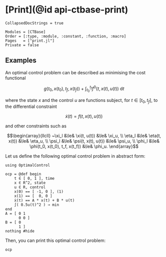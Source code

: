 # [Print](@id api-ctbase-print)

```@meta
CollapsedDocStrings = true
```

```@autodocs
Modules = [CTBase]
Order = [:type, :module, :constant, :function, :macro]
Pages   = ["print.jl"]
Private = false
```

## Examples

An optimal control problem can be described as minimising the cost functional

```math
g(t_0, x(t_0), t_f, x(t_f)) + \int_{t_0}^{t_f} f^{0}(t, x(t), u(t))~\mathrm{d}t
```

where the state $x$ and the control $u$ are functions subject, for $t \in [t_0, t_f]$,
to the differential constraint

```math
   \dot{x}(t) = f(t, x(t), u(t))
```

and other constraints such as

```math
\begin{array}{llcll}
~\xi_l  &\le& \xi(t, u(t))        &\le& \xi_u, \\
\eta_l &\le& \eta(t, x(t))       &\le& \eta_u, \\
\psi_l &\le& \psi(t, x(t), u(t)) &\le& \psi_u, \\
\phi_l &\le& \phi(t_0, x(t_0), t_f, x(t_f)) &\le& \phi_u.
\end{array}
```

Let us define the following optimal control problem in abstract form:

```@example main
using OptimalControl

ocp = @def begin
    t ∈ [ 0, 1 ], time
    x ∈ R^2, state
    u ∈ R, control
    x(0) == [ -1, 0 ], (1)
    x(1) == [  0, 0 ]
    ẋ(t) == A * x(t) + B * u(t)
    ∫( 0.5u(t)^2 ) → min
end
A = [ 0 1
      0 0 ]
B = [ 0
      1 ]
nothing #hide
```

Then, you can print this optimal control problem:

```@example main
ocp
```
